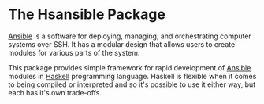 The Hsansible Package
=====================

[Ansible](http://ansible.cc) is a software for deploying, managing, and
orchestrating computer systems over SSH. It has a modular design that allows
users to create modules for various parts of the system.

This package provides simple framework for rapid development of
[Ansible](http://ansible.cc) modules in [Haskell](http://haskell.org)
programming language. Haskell is flexible when it comes to being compiled or
interpreted and so it's possible to use it either way, but each has it's own
trade-offs.
